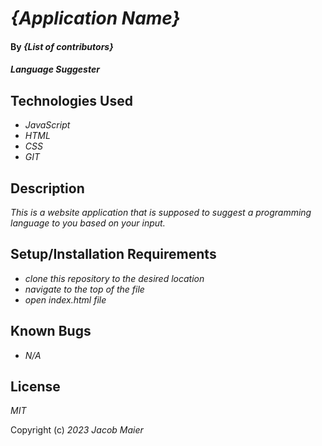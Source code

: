 # _{Application Name}_

#### By _**{List of contributors}**_

#### _Language Suggester_

## Technologies Used

* _JavaScript_
* _HTML_
* _CSS_
* _GIT_

## Description

_This is a website application that is supposed to suggest a programming language to you based on your input._

## Setup/Installation Requirements

* _clone this repository to the desired location_
* _navigate to the top of the file_
* _open index.html file_

## Known Bugs

* _N/A_

## License

_MIT_

Copyright (c) _2023_ _Jacob Maier_